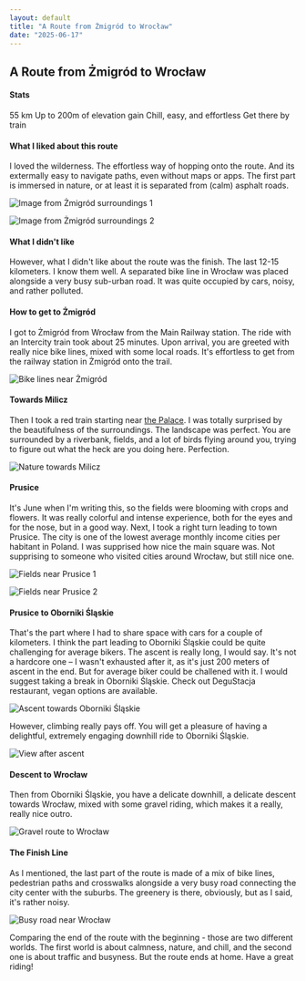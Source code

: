 ```yaml
---
layout: default
title: "A Route from Żmigród to Wrocław"
date: "2025-06-17"
---
```


## A Route from Żmigród to Wrocław

<div class="strava-embed-placeholder" data-embed-type="activity" data-embed-id="14827631236" data-style="standard" data-from-embed="false"></div><script src="https://strava-embeds.com/embed.js"></script>

#### Stats
55 km
Up to 200m of elevation gain
Chill, easy, and effortless
Get there by train

#### What I liked about this route

I loved the wilderness. The effortless way of hopping onto the route. And its extermally easy to navigate paths, even without maps or apps. The first part is immersed in nature, or at least it is separated from (calm) asphalt roads.

![Image from Żmigród surroundings 1](../../assets/zm-wro/1.png)

![Image from Żmigród surroundings 2](../../assets/zm-wro/2.png)

#### What I didn't like

However, what I didn't like about the route was the finish. The last 12-15 kilometers. I know them well.
A separated bike line in Wrocław was placed alongside a very busy sub-urban road. It was quite occupied by cars, noisy, and rather polluted.

#### How to get to Żmigród

I got to Żmigród from Wrocław from the Main Railway station. The ride with an Intercity train took about 25 minutes. Upon arrival, you are greeted with really nice bike lines, mixed with some local roads. It's effortless to get from the railway station in Żmigród onto the trail.

![Bike lines near Żmigród](../../assets/zm-wro/3.png)

#### Towards Milicz

Then I took a red train starting near [the Palace](https://maps.app.goo.gl/GcxTXHv6tTAk4D5g7). I was totally surprised by the beautifulness of the surroundings. The landscape was perfect. You are surrounded by a riverbank, fields, and a lot of birds flying around you, trying to figure out what the heck are you doing here. Perfection.

![Nature towards Milicz](../../assets/zm-wro/4.png)

#### Prusice

It's June when I'm writing this, so the fields were blooming with crops and flowers. 
It was really colorful and intense experience, both for the eyes and for the nose, but in a good way.
Next, I took a right turn leading to town Prusice. The city is one of the lowest average monthly income cities per habitant in Poland. 
I was supprised how nice the main square was. Not supprising to someone who visited cities around Wrocław, but still nice one. 

![Fields near Prusice 1](../../assets/zm-wro/5.png)

![Fields near Prusice 2](../../assets/zm-wro/6.png)

#### Prusice to Oborniki Śląskie

That's the part where I had to share space with cars for a couple of kilometers.
I think the part leading to Oborniki Śląskie could be quite challenging for average bikers. The ascent is really long, I would say. It's not a hardcore one – I wasn't exhausted after it, as it's just 200 meters of ascent in the end. But for average biker could be challened with it. 
I would suggest taking a break in Oborniki Śląskie. Check out DeguStacja restaurant, vegan options are available.

![Ascent towards Oborniki Śląskie](../../assets/zm-wro/7.png)

However, climbing really pays off. You will get a pleasure of having a delightful, extremely engaging downhill ride to Oborniki Śląskie.

![View after ascent](../../assets/zm-wro/8.png)

#### Descent to Wrocław

Then from Oborniki Śląskie, you have a delicate downhill, a delicate descent towards Wrocław, mixed with some gravel riding, which makes it a really, really nice outro.

![Gravel route to Wrocław](../../assets/zm-wro/9.png)

#### The Finish Line

As I mentioned, the last part of the route is made of a mix of bike lines, pedestrian paths and crosswalks alongside a very busy road connecting the city center with the suburbs. The greenery is there, obviously, but as I said, it's rather noisy.

![Busy road near Wrocław](../../assets/zm-wro/10.png)

Comparing the end of the route with the beginning - those are two different worlds. The first world is about calmness, nature, and chill, and the second one is about traffic and busyness. But the route ends at home. Have a great riding!
